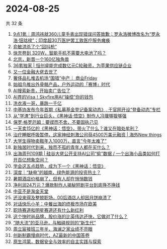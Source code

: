 # 2024-08-25

共 32 条

<!-- BEGIN 36KR -->
<!-- 最后更新时间 2024-08-25 06:00:56 +0800 -->
1. [9点1氪｜周鸿祎就360儿童手表出现错误问答致歉；罗永浩微博改名为“罗永浩·钮祜禄”；印度超30万医护罢工致医疗服务瘫痪](https://36kr.com/p/2919454512437890)
1. [俞敏洪杀了个“回抖枪”](https://36kr.com/p/2919689334266759)
1. [快充卷到 320W，智能手机不需要大电池了吗？](https://36kr.com/p/2919632145177476)
1. [北京，新晋一个160亿独角兽](https://36kr.com/p/2919631255460480)
1. [36氪独家 | 恒创睿能完成数亿元C轮融资，为苹果供应链企业](https://36kr.com/p/2919488675191686)
1. [又一位金融大佬去世了](https://36kr.com/p/2919874147195782)
1. [奢侈品扎堆去机场“围猎”中产｜ 商业Friday](https://36kr.com/p/2911817500007299)
1. [始祖鸟推出外骨骼产品，户外运动的「赛博」时代](https://36kr.com/p/2919491161348743)
1. [AI搜索新贵，开始卖广告位了](https://36kr.com/p/2918813188529281)
1. [AI界的Visa！Skyfire用AI“操控”你的钱包](https://36kr.com/p/2918828623256705)
1. [洗衣液一哥，暴跌一千亿](https://36kr.com/p/2918813152894338)
1. [中基协发布今年首期《私募基金登记备案动态》, 于官网开设“登备动态”专栏](https://36kr.com/p/2919712676551303)
1. [从"学渣"到行业巨头，《黑神话·悟空》制作人冯骥够狠够强](https://36kr.com/p/2918245235170438)
1. [保罗·格罗厄姆：要锲而不舍，不要固执己见](https://36kr.com/p/2909645549165441)
1. [一天卖15亿的《黑神话：悟空》，带火了什么？谁又在暗处牟利？](https://36kr.com/p/2916716145007744)
1. [治疗睡眠呼吸暂停，这家神经刺激公司获4500万美元融资 | 海外New things](https://36kr.com/p/2919834796923781)
1. [大学生得物卖鞋年入1000万，直言“今年太难了”](https://36kr.com/p/2918932977180033)
1. [新独居时代到来，独而不孤的青年人都在买什么？](https://36kr.com/p/2918610687614344)
1. [出海周刊109期 | 硅谷大佬公开支持AI公司“偷”数据 / 一个出海小品类如何打开百亿想象空间？](https://36kr.com/p/2919533852105603)
1. [学会这五点趋势，成为下一个《黑神话：悟空》](https://36kr.com/p/2918517273730181)
1. [深度｜“缺电”的越南，绿色能源的投资热土？](https://36kr.com/p/2913959932877954)
1. [暑期酒店价格崩了，但有人却在悄悄数钱](https://36kr.com/p/2912527631637124)
1. [净利润24万元？爆款制作人揭秘短剧平台到底挣不挣钱](https://36kr.com/p/2864324040350594)
1. [中亚不是淘金天堂](https://36kr.com/p/2888864106765448)
1. [还没来得及整顿职场，00后酒店人却因月饼崩溃了](https://36kr.com/p/2917946073602695)
1. [对话快乐小羊：中餐出海的终极市场在欧美](https://36kr.com/p/2864378624252295)
1. [职场赛道和明星赛道还有什么新红利](https://36kr.com/p/2916096474946944)
1. [这个快时尚品牌，股价涨的比英伟达还快，它做对了什么？](https://36kr.com/p/2858945355127686)
1. [“随大流”的亚马逊，与触碰规则的“新生代”](https://36kr.com/p/2918708720115073)
1. [周立宸接班三年半，海澜之家业绩不亮眼](https://36kr.com/p/2918892876012935)
1. [创新制霸慢病时代，AZ最新的中国答卷](https://36kr.com/p/2918441644727685)
1. [原生鸿蒙，数据安全与效率的自主实践与探索](https://36kr.com/p/2917052404767624)
<!-- END 36KR -->